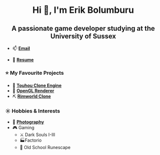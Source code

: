 <h1 align="center">Hi 👋, I'm Erik Bolumburu</h1>
<h2 align="center">A passionate game developer studying at the University of Sussex</h2>

- 📫  **[Email](erikbolumburu11@gmail.com)**

- 📄 **[Resume](https://drive.google.com/file/d/1itFiYfxfBaRyI1oDf6pXXyXeY2LRPjPX/view?usp=sharing)**
  
### ⭐ My Favourite Projects
  - 🏯 **[Touhou Clone Engine](https://github.com/erikbolumburu11/Touhou-Clone-Engine)**
  - 🎥 **[OpenGL Renderer](https://github.com/erikbolumburu11/OpenGL-Engine)**
  - ⛏️ **[Rimworld Clone](https://github.com/erikbolumburu11/RimWorld_Clone)**
    
### ☀️ Hobbies & Interests
  - 📸 **[Photography](https://www.flickr.com/photos/197372647@N02/)**
  - 🎮 Gaming
    - ⚔️ Dark Souls I-III
    - 🏭Factorio
    - 🌳 Old School Runescape
